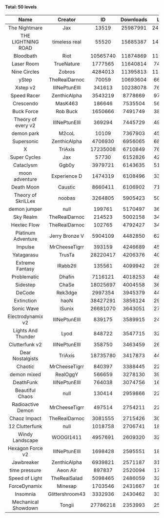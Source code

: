 #### Total: 50 levels

| Name | Creator | ID | Downloads | Likes |
|:---:|:---:|:---:|:---:|:---:|
| The Nightmare | Jax | 13519 | 25987991 | 2412324
| THE LIGHTNING ROAD | timeless real | 55520 | 15685387 | 1434440
| Bloodbath | Riot | 10565740 | 11874869 | 1109919
| Laser Room | TrueNature | 1777565 | 11640814 | 743495
| Nine Circles | Zobros | 4284013 | 11395813 | 1181535
| yStep | TheRealDarnoc | 70059 | 10693604 | 665796
| Xstep v2 | IIINePtunEIII | 341613 | 10238078 | 762655
| Speed Racer | ZenthicAlpha | 3543219 | 8778669 | 970679
| Crescendo | MasK463 | 186646 | 7535504 | 565340
| Buck Force | Rob Buck | 1650666 | 7491749 | 386224
| Theory of every v2 | IIINePtunEIII | 369294 | 7445729 | 496693
| demon park | M2coL | 10109 | 7367903 | 450770
| Supersonic | ZenthicAlpha | 4706930 | 6956065 | 681181
| X | TriAxis | 17235008 | 6710849 | 767113
| Super Cycles | Jax | 57730 | 6152826 | 424195
| Cataclysm | Ggb0y | 3979721 | 6143635 | 513004
| moon adventure | Experience D | 1474319 | 6108496 | 333163
| Death Moon  | Caustic | 8660411 | 6106902 | 711868
| Theory of SkriLLex | noobas | 3264805 | 5905423 | 502718
| demon jumper | null | 199761 | 5170497 | 367264
| Sky Realm | TheRealDarnoc | 214523 | 5002158 | 346408
| Hextec Flow | TheRealDarnoc | 102765 | 4792427 | 344223
| Platinum Adventure | Jerry Bronze V | 5904109 | 4482850 | 626324
| Impulse | MrCheeseTigrr | 393159 | 4246689 | 456763
| Yatagarasu  | TrusTa | 28220417 | 4206376 | 404031
| Extreme Fantasy | IRabb2tI | 135561 | 4099942 | 287156
| Problematic | Dhafin | 7116121 | 4018253 | 488898
| Sidestep | ChaSe | 18025697 | 4004558 | 362405
| DeCode | Rek3dge | 2997354 | 3945379 | 444575
| Extinction | haoN | 38427291 | 3856124 | 293610
| Sonic Wave | lSunix | 26681070 | 3643051 | 270148
| Electrodynamix v2 | IIINePtunEIII | 839175 | 3589915 | 248268
| Lights And Thunder | Lyod | 848722 | 3547715 | 322074
| Clutterfunk v2 | IIINePtunEIII | 358750 | 3463459 | 267165
| Dear Nostalgists | TriAxis | 18735780 | 3417873 | 440350
| Chaotic | MrCheeseTigrr | 840397 | 3388445 | 223132
| demon mixed | RealOggY | 566659 | 3278130 | 391522
| DeathFunk | IIINePtunEIII | 764038 | 3074756 | 160429
| Beautiful Chaos | null | 130414 | 2959866 | 223960
| Radioactive Demon | MrCheeseTigrr | 497514 | 2754211 | 224188
| Chaoz Impact | TheRealDarnoc | 3081555 | 2715426 | 308607
| 12 Clutterfunk | null | 1018758 | 2706741 | 185925
| Windy Landscape | WOOGI1411 | 4957691 | 2609320 | 324091
| Hexagon Force v2 | IIINePtunEIII | 1698428 | 2595551 | 180813
| Jawbreaker | ZenthicAlpha | 6939821 | 2571187 | 318347
| time pressure | Aeon Air | 897837 | 2520094 | 173884
| Speed of Light | TheRealSalad | 5098465 | 2486059 | 321187
| ForceDynamix | Minesap | 1703546 | 2431667 | 169722
| Insomnia | Glittershroom43 | 3332936 | 2430462 | 332000
| Mechanical Showdown | Tongii | 27786218 | 2353993 | 257171

